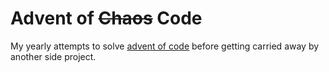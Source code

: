 # Advent of ~~Chaos~~ Code

My yearly attempts to solve [advent of code](https://adventofcode.com/) before
getting carried away by another side project.

